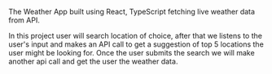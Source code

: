 The Weather App built using React, TypeScript fetching live weather data from API.

In this project user will search location of choice, after that we listens to the user's input and makes an API call to get a suggestion of top 5 locations the user might be looking for. Once the user submits the search we will make another api call and get the user the weather data.
